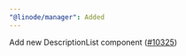 ```yaml
---
"@linode/manager": Added
---
```


Add new DescriptionList component ([#10325](https://github.com/linode/manager/pull/10325))
